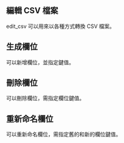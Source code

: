 ## 編輯 CSV 檔案

edit_csv 可以用來以各種方式轉換 CSV 檔案。

## 生成欄位

可以新增欄位，並指定鍵值。

## 刪除欄位

可以刪除欄位，需指定欄位鍵值。

## 重新命名欄位

可以重新命名欄位，需指定舊的和新的欄位鍵值。